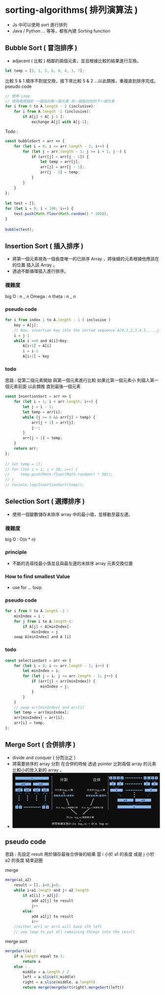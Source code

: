 # sorting-algorithms( 排列演算法 )

-   Js 中可以使用 sort 進行排列
-   Java / Python ... 等等，都有內建 Sorting function

## Bubble Sort ( 冒泡排序 )

-   adjacent ( 比較 ) 相鄰的兩個元素，並且根據比較的結果進行互換。

```js
let temp = [5, 1, 2, 6, 8, 4, 3, 7];
```

比較 5 & 1 順序不對就交換，接下來比較 5 & 2 ...以此類推，重複直到排序完成。
pseudo code

```js
// 使用 Loop
// 使用兩個指針 一個指向第一個元素 另一個指向他的下一個元素
for i from 0 to A.length - 2 (inclusive):
    for i from A.length -1 (inclusive):
        if A[j] < A[ j-1 ]:
            exchange A[j] with A[j-1];
```

Todo :

```js
const bubbleSort = arr => {
    for (let i = 0; i <= arr.length - 2; i++) {
        for (let j = arr.length - 1; j >= i + 1; j--) {
            if (arr[j] < arr[j - 1]) {
                let temp = arr[j];
                arr[j] = arr[j - 1];
                arr[j - 1] = temp;
            }
        }
    }
};

let test = [];
for (let i = 0; i < 100; i++) {
    test.push(Math.floor(Math.random() * 100));
}

bubble(test);
```

## Insertion Sort ( 插入排序 )

-   將第一個元素視為一個長度唯一的已排序 Array ，將後續的元素根據他應該在的位置 插入該 Array 。
-   透過不斷循環插入進行排序。

### 複雜度

big O : n _ n
Omega : n
theta : n _ n

### pseudo code

```js
for i from index 1 to A.length - 1 ( inclusive )
    key = A[j];
    // Now, insertion key into the sorted sequence A[0,1,2,3,4,5,...,j-1]
    i = j-1
    while i >=0 and A[i]>Key:
        A[i+1] = A[i]
        i = i-1
        A[i+1] = key
```

### todo

思路 :
從第二個元素開始 與第一個元素進行比較 如果比第一個元素小 則插入第一個元素前面
以此類推 直到最後一個元素

```js
const InsertionSort = arr => {
    for (let i = 1; i < arr.length; i++) {
        let j = i - 1;
        let temp = arr[i];
        while (j >= 0 && arr[j] > temp) {
            arr[j + 1] = arr[j];
            j--;
        }
        arr[j + 1] = temp;
    }
    return arr;
};

// let temp = [];
// for (let i = 1; i < 20; i++) {
//     temp.push(Math.floor(Math.random() * 50));
// }
// console.log(InsertionSort(temp));
```

## Selection Sort ( 選擇排序 )

-   使用一個變數儲存未排序 array 中的最小值，並移動至最左邊。

### 複雜度

big O : O(n \* n)

### principle

-   不斷的去尋找最小值並且與最左邊的未排序 array 元素交換位置

### How to find smallest Value

-   use for ... loop

### pseudo code

```js
for i from 0 to A.length -2 :
    minIndex = i ;
    for j from i to A.length-1:
        if A[j] < A[minIndex]:
            minIndex = j
    swap A[minIndex] and A [i]
```

### todo

```js
const selectionSort = arr => {
    for (let i = 0; i <= arr.length - 2; i++) {
        let minIndex = i;
        for (let j = i; j <= arr.length - 1; j++) {
            if (arr[j] < arr[minIndex]) {
                minIndex = j;
            }
        }
    }
    // swap arr[minIndex] and arr[i]
    let temp = arr[minIndex];
    arr[minIndex] = arr[i];
    arr[i] = temp;
};
```

<!-- 相對複雜 -->

## Merge Sort ( 合併排序 )

-   divide and conquer ( 分而治之 )
-   將需要排序的 array 分割 在合併的時候 透過 pointer 比對兩個 array 的元素 比較小的放入新的 array 。
-   ![merge sort](./image.png)

## pseudo code

思路 :
先設定 result 用於儲存最後合併後的結果
當 i 小於 a1 的長度 或是 j 小於 a2 的長度 結束迴圈

merge

```js
merge(a1,a2)
    result = [], i=0,j=0;
    while i<a1.length and j< a2.length
        if a1[i] > a2[j]:
            add a2[j] to result
            j++
        else:
            add a1[j] to result
            i++
    //either arr1 or arr1 will have sth left
    // use loop to put all remaining things into the result
```

merge sort

```js
mergeSort(a) :
    if a.length equal to 1:
        return a
    else :
        middle = a.length / 2
        left = a.slice(0,middle)
        right = a.slice(middle, a.length)
        return merge(mergeSort(right),mergeSort(left))
```
